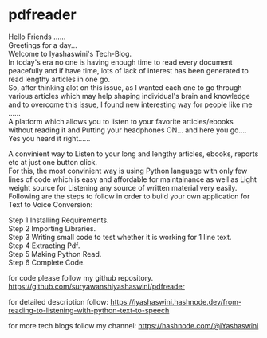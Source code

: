 # pdfreader


Hello Friends ......\
Greetings for a day...\
Welcome to Iyashaswini's Tech-Blog.\
In today's era no one is having enough time to read every document peacefully and if have time, lots of lack of interest has been generated to read lengthy articles in one go.\
So, after thinking alot on this issue, as I wanted each one to go through various articles which may help shaping individual's brain and knowledge and to overcome this issue, I found new interesting way for people like me ......\
A platform which allows you to listen to your favorite articles/ebooks without reading it and Putting your headphones ON... and here you go....\
Yes you heard it right......

A convinient way to Listen to your long and lengthy articles, ebooks, reports etc at just one button click.\
For this, the most convinient way is using Python language with only few lines of code which is easy and affordable for maintainance as well as Light weight source for Listening any source of written material very easily.\
Following are the steps to follow in order to build your own application for Text to Voice Conversion:

Step 1 Installing Requirements.\
Step 2 Importing Libraries.\
Step 3 Writing small code to test whether it is working for 1 line text.\
Step 4 Extracting Pdf.\
Step 5 Making Python Read.\
Step 6 Complete Code.

for code please follow my github repository.
https://github.com/suryawanshiyashaswini/pdfreader

for detailed description follow:
https://iyashaswini.hashnode.dev/from-reading-to-listening-with-python-text-to-speech


for more tech blogs follow my channel:
https://hashnode.com/@iYashaswini



